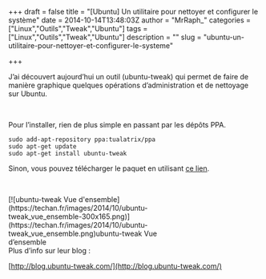 +++
draft = false
title = "[Ubuntu] Un utilitaire pour nettoyer et configurer le système"
date = 2014-10-14T13:48:03Z
author = "MrRaph_"
categories = ["Linux","Outils","Tweak","Ubuntu"]
tags = ["Linux","Outils","Tweak","Ubuntu"]
description = ""
slug = "ubuntu-un-utilitaire-pour-nettoyer-et-configurer-le-systeme"

+++


J’ai découvert aujourd’hui un outil (ubuntu-tweak) qui permet de faire de manière graphique quelques opérations d’administration et de nettoyage sur Ubuntu.  

  

Pour l’installer, rien de plus simple en passant par les dépôts PPA.

    sudo add-apt-repository ppa:tualatrix/ppa
    sudo apt-get update
    sudo apt-get install ubuntu-tweak

Sinon, vous pouvez télécharger le paquet en utilisant [ce lien](https://launchpad.net/ubuntu-tweak/+download).

 

<div class="wp-caption aligncenter" id="attachment_198" style="width: 310px">[![ubuntu-tweak Vue d'ensemble](https://techan.fr/images/2014/10/ubuntu-tweak_vue_ensemble-300x165.png)](https://techan.fr/images/2014/10/ubuntu-tweak_vue_ensemble.png)ubuntu-tweak Vue d’ensemble

</div>Plus d’info sur leur blog :

[http://blog.ubuntu-tweak.com/](http://blog.ubuntu-tweak.com/)

 
